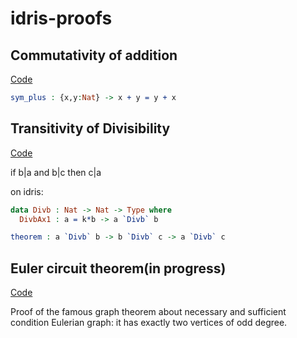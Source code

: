 # idris-proofs

## Commutativity of addition
[Code](https://github.com/GoPavel/idris-proof/blob/master/proofs/CommutativityOfAddition.idr)

```idris
sym_plus : {x,y:Nat} -> x + y = y + x
```

## Transitivity of Divisibility
[Code](https://github.com/GoPavel/idris-proof/blob/master/proofs/TransitivityOfDivisibility.idr)

if b|a and b|c then c|a

on idris:
```idris
data Divb : Nat -> Nat -> Type where
  DivbAx1 : a = k*b -> a `Divb` b

theorem : a `Divb` b -> b `Divb` c -> a `Divb` c
```

## Euler circuit theorem(in progress)
[Code](https://github.com/GoPavel/idris-proof/blob/master/proofs/Euler_circuit.idr)

Proof of the famous graph theorem about necessary and sufficient condition Eulerian graph: it has exactly two vertices of odd degree.
